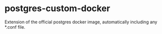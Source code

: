 # postgres-custom-docker
Extension of the official postgres docker image, automatically including any *.conf file.
